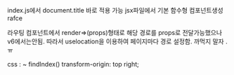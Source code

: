 index.js에서 document.title 바로 적용 가능
jsx파일에서 기본 함수형 컴포넌트생성 rafce

라우팅 컴포넌트에서 render=>(props)형태로 해당 경로를 props로 전달가능했으나 v6에서는안됨. 따라서 uselocation을 이용하여 페이지마다 경로 설정함. 까먹지 말자 .ㅠ

css : ~ 
findIndex()
transform-origin: top right;